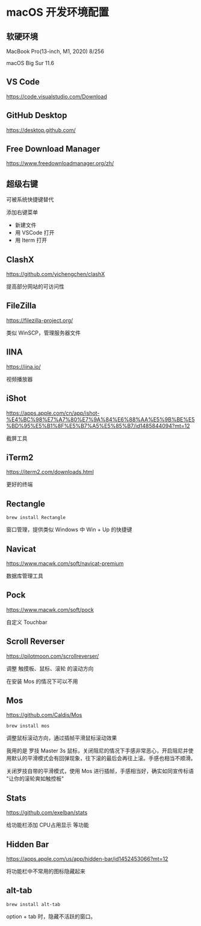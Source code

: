 # macOS 开发环境配置

## 软硬环境

MacBook Pro(13-inch, M1, 2020) 8/256

macOS Big Sur 11.6

## VS Code

<https://code.visualstudio.com/Download>

## GitHub Desktop

<https://desktop.github.com/>

## Free Download Manager

<https://www.freedownloadmanager.org/zh/>

## 超级右键

可被系统快捷键替代

添加右键菜单

- 新建文件
- 用 VSCode 打开
- 用 Iterm 打开

## ClashX

<https://github.com/yichengchen/clashX>

提高部分网站的可访问性

## FileZilla

<https://filezilla-project.org/>

类似 WinSCP，管理服务器文件

## IINA

<https://iina.io/>

视频播放器

## iShot

<https://apps.apple.com/cn/app/ishot-%E4%BC%98%E7%A7%80%E7%9A%84%E6%88%AA%E5%9B%BE%E5%BD%95%E5%B1%8F%E5%B7%A5%E5%85%B7/id1485844094?mt=12>

截屏工具

## iTerm2

<https://iterm2.com/downloads.html>

更好的终端

## Rectangle

`brew install Rectangle`

窗口管理，提供类似 Windows 中 Win + Up 的快捷键

## Navicat

<https://www.macwk.com/soft/navicat-premium>

数据库管理工具

## Pock

<https://www.macwk.com/soft/pock>

自定义 Touchbar

## Scroll Reverser

<https://pilotmoon.com/scrollreverser/>

调整 触摸板、鼠标、滚轮 的滚动方向

在安装 Mos 的情况下可以不用

## Mos

<https://github.com/Caldis/Mos>

`brew install mos`

调整鼠标滚动方向，通过插帧平滑鼠标滚动效果

我用的是 罗技 Master 3s 鼠标，关闭阻尼的情况下手感非常恶心，开启阻尼并使用默认的平滑模式会有回弹现象，往下滚的最后会再往上滚。手感也相当不顺滑。

关闭罗技自带的平滑模式，使用 Mos 进行插帧，手感相当好，确实如同宣传标语 "让你的滚轮爽如触控板"

## Stats

<https://github.com/exelban/stats>

给功能栏添加 CPU占用显示 等功能

## Hidden Bar

<https://apps.apple.com/us/app/hidden-bar/id1452453066?mt=12>

将功能栏中不常用的图标隐藏起来

## alt-tab

`brew install alt-tab`

option + tab 时，隐藏不活跃的窗口。
